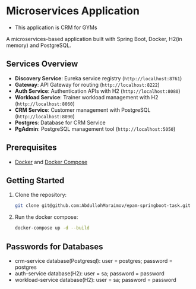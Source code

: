# Microservices Application
* This application is CRM for GYMs

A microservices-based application built with Spring Boot, Docker, H2(in memory) and PostgreSQL.

## Services Overview

- **Discovery Service**: Eureka service registry (`http://localhost:8761`)
- **Gateway**: API Gateway for routing (`http://localhost:8222`)
- **Auth Service**: Authentication APIs with H2 (`http://localhost:8080`)
- **Workload Service**: Trainer workload management with H2 (`http://localhost:8060`)
- **CRM Service**: Customer management with PostgreSQL (`http://localhost:8090`)
- **Postgres**: Database for CRM Service
- **PgAdmin**: PostgreSQL management tool (`http://localhost:5050`)

## Prerequisites

- [Docker](https://www.docker.com/) and [Docker Compose](https://docs.docker.com/compose/)

## Getting Started

1. Clone the repository:
   ```bash
   git clone git@github.com:AbdullohMaraimov/epam-springboot-task.git

2. Run the docker compose:
   ```bash
   docker-compose up -d --build

## Passwords for Databases

* crm-service database(Postgresql): user = postgres; password = postgres
* auth-service database(H2): user = sa; password = password
* workload-service database(H2): user = sa; password = password
   